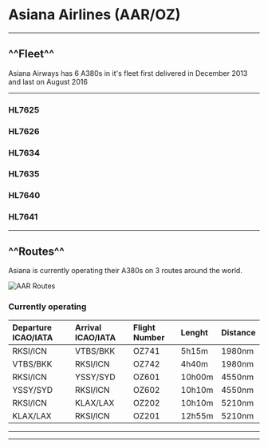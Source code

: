 # Asiana Airlines (AAR/OZ)

---

## ^^Fleet^^
Asiana Airways has 6 A380s in it's fleet first delivered in December 2013 and last on August 2016

---

### HL7625
### HL7626
### HL7634
### HL7635
### HL7640
### HL7641

---

## ^^Routes^^
Asiana is currently operating their A380s on 3 routes around the world.

![AAR Routes](../../../fbw-a38nx/assets/routes/aarroutes.jpg "AAR Routes")

### **Currently operating**
| Departure ICAO/IATA | Arrival ICAO/IATA | Flight Number | Lenght | Distance |
|:--------|:--------|:------|:------|:-----|
| RKSI/ICN | VTBS/BKK | OZ741 | 5h15m | 1980nm |
| VTBS/BKK | RKSI/ICN | OZ742 | 4h40m | 1980nm |
| RKSI/ICN | YSSY/SYD | OZ601 | 10h00m | 4550nm |
| YSSY/SYD | RKSI/ICN | OZ602 | 10h10m | 4550nm |
| RKSI/ICN | KLAX/LAX | OZ202 | 10h10m | 5210nm |
| KLAX/LAX | RKSI/ICN | OZ201 | 12h55m | 5210nm |

---
---
